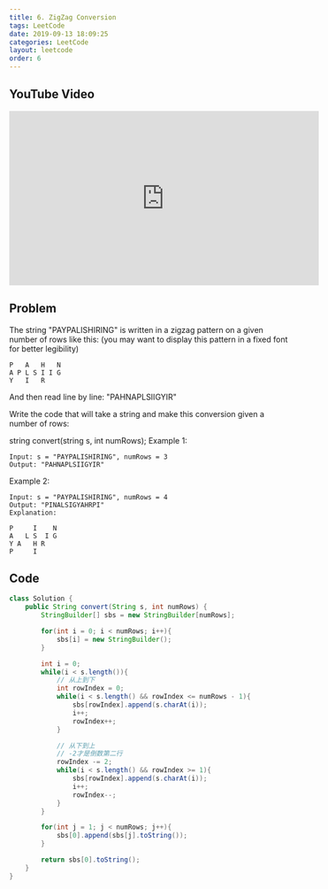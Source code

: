 ```yaml
---
title: 6. ZigZag Conversion
tags: LeetCode
date: 2019-09-13 18:09:25
categories: LeetCode
layout: leetcode
order: 6
---
```


## YouTube Video

<iframe width="560" height="315" src="https://www.youtube.com/embed/y67AxS__8XE" frameborder="0" allow="accelerometer; autoplay; encrypted-media; gyroscope; picture-in-picture" allowfullscreen></iframe>

## Problem

The string "PAYPALISHIRING" is written in a zigzag pattern on a given number of rows like this:
(you may want to display this pattern in a fixed font for better legibility)

```
P   A   H   N
A P L S I I G
Y   I   R
```

And then read line by line: "PAHNAPLSIIGYIR"

Write the code that will take a string and make this conversion given a number of rows:

string convert(string s, int numRows);
Example 1:

```
Input: s = "PAYPALISHIRING", numRows = 3
Output: "PAHNAPLSIIGYIR"
```

Example 2:

```
Input: s = "PAYPALISHIRING", numRows = 4
Output: "PINALSIGYAHRPI"
Explanation:

P     I    N
A   L S  I G
Y A   H R
P     I
```

## Code

```java
class Solution {
    public String convert(String s, int numRows) {
        StringBuilder[] sbs = new StringBuilder[numRows];

        for(int i = 0; i < numRows; i++){
            sbs[i] = new StringBuilder();
        }

        int i = 0;
        while(i < s.length()){
            // 从上到下
            int rowIndex = 0;
            while(i < s.length() && rowIndex <= numRows - 1){
                sbs[rowIndex].append(s.charAt(i));
                i++;
                rowIndex++;
            }

            // 从下到上
            // -2才是倒数第二行
            rowIndex -= 2;
            while(i < s.length() && rowIndex >= 1){
                sbs[rowIndex].append(s.charAt(i));
                i++;
                rowIndex--;
            }
        }

        for(int j = 1; j < numRows; j++){
            sbs[0].append(sbs[j].toString());
        }

        return sbs[0].toString();
    }
}
```
